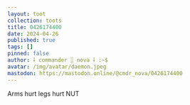 ```yaml
---
layout: toot
collection: toots
title: 0426174400
date: 2024-04-26
published: true
tags: []
pinned: false
author: ⸸ commander ░ nova ⸸ :~$
avatar: /img/avatar/daemon.jpeg
mastodon: https://mastodon.online/@cmdr_nova/0426174400
---
```


Arms hurt legs hurt NUT
